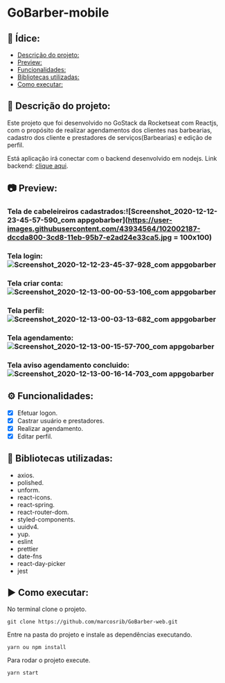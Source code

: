 # GoBarber-mobile

## :page_with_curl: Ídice:
  - [Descrição do projeto:](#memo-descrição-do-projeto)
  - [Preview:](#camera-preview)
  - [Funcionalidades:](#gear-funcionalidades)
  - [Bibliotecas utilizadas:](#file_folder-bibliotecas-utilizadas)
  - [Como executar:](#arrow_forward-como-executar)

## :memo: Descrição do projeto:

Este projeto que foi desenvolvido no GoStack da Rocketseat com Reactjs, com o propósito de realizar agendamentos dos clientes nas barbearias, cadastro dos cliente e prestadores de serviços(Barbearias) e edição de perfil.

Está aplicação irá conectar com o backend desenvolvido em nodejs.
Link backend: [clique aqui](https://github.com/marcosrib/gobarber-backend).

## :camera: Preview:

### Tela de cabeleireiros cadastrados:![Screenshot_2020-12-12-23-45-57-590_com appgobarber](https://user-images.githubusercontent.com/43934564/102002187-dccda800-3cd8-11eb-95b7-e2ad24e33ca5.jpg = 100x100)
### Tela login:![Screenshot_2020-12-12-23-45-37-928_com appgobarber](https://user-images.githubusercontent.com/43934564/102002188-dd663e80-3cd8-11eb-93b7-795e3c88bda2.jpg)
### Tela criar conta:![Screenshot_2020-12-13-00-00-53-106_com appgobarber](https://user-images.githubusercontent.com/43934564/102002189-ddfed500-3cd8-11eb-9cbb-2b05a5f0a20d.jpg)
### Tela perfil:![Screenshot_2020-12-13-00-03-13-682_com appgobarber](https://user-images.githubusercontent.com/43934564/102002190-de976b80-3cd8-11eb-9a44-a694898645ef.jpg)
### Tela agendamento:![Screenshot_2020-12-13-00-15-57-700_com appgobarber](https://user-images.githubusercontent.com/43934564/102002191-de976b80-3cd8-11eb-9cf2-4c8aa3be1146.jpg)
### Tela aviso agendamento concluido:![Screenshot_2020-12-13-00-16-14-703_com appgobarber](https://user-images.githubusercontent.com/43934564/102002192-df300200-3cd8-11eb-99ed-6d08cb05049f.jpg)


## :gear: Funcionalidades:

- [X] Efetuar logon.
- [X] Castrar usuário e prestadores.
- [X] Realizar agendamento.
- [X] Editar perfil.
## :file_folder: Bibliotecas utilizadas:
- axios.
- polished.
- unform.
- react-icons.
- react-spring.
- react-router-dom.
- styled-components.
- uuidv4.
- yup.
- eslint
- prettier
- date-fns
- react-day-picker
- jest
## :arrow_forward: Como executar:
No terminal clone o projeto.
```
git clone https://github.com/marcosrib/GoBarber-web.git
```
Entre na pasta do projeto e instale as dependências executando.
```
yarn ou npm install
```
Para rodar o projeto execute.

```
yarn start
```
